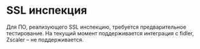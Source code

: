 # SSL инспекция

Для ПО, реализующего SSL инспекцию, требуется предварительное тестирование. На текущий момент поддерживается интеграция с fidler, Zscaler – не поддерживается.
